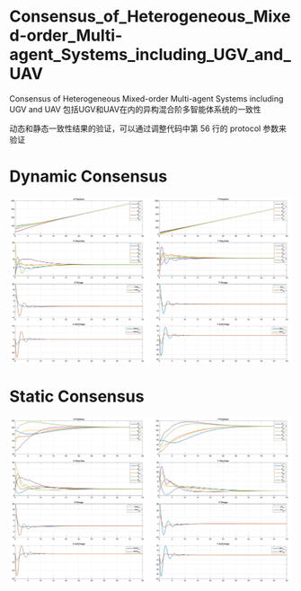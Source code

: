 # Consensus_of_Heterogeneous_Mixed-order_Multi-agent_Systems_including_UGV_and_UAV
Consensus of Heterogeneous Mixed-order Multi-agent Systems including UGV and UAV 
包括UGV和UAV在内的异构混合阶多智能体系统的一致性

动态和静态一致性结果的验证，可以通过调整代码中第 56 行的 protocol 参数来验证


# Dynamic Consensus
![UI](DynamicConsensus.jpg)

# Static Consensus
![UI](StaticConsensus.jpg)
